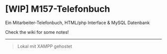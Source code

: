 # [WIP] M157-Telefonbuch
Ein Mitarbeiter-Telefonbuch, HTML/php Interface &amp; MySQL Datenbank

Check the wiki for some notes!

---

> Lokal mit XAMPP gehostet
